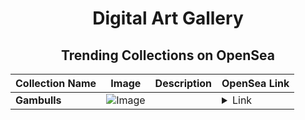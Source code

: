<div align="center">

# Digital Art Gallery

## Trending Collections on OpenSea

| Collection Name                       | Image                                                                                     | Description                       | OpenSea Link                                                                                          |
|---------------------------------------|-------------------------------------------------------------------------------------------|-----------------------------------|--------------------------------------------------------------------------------------------------------|
| **Gambulls** | ![Image](https://i.seadn.io/s/raw/files/4006ad1c7571c08277ca368294d5ae31.gif?w=500&auto=format?w=200&auto=format) |  | <details><summary>Link</summary>[Gambulls](https://opensea.io/collection/gambulls-397)</details> |

</div>
